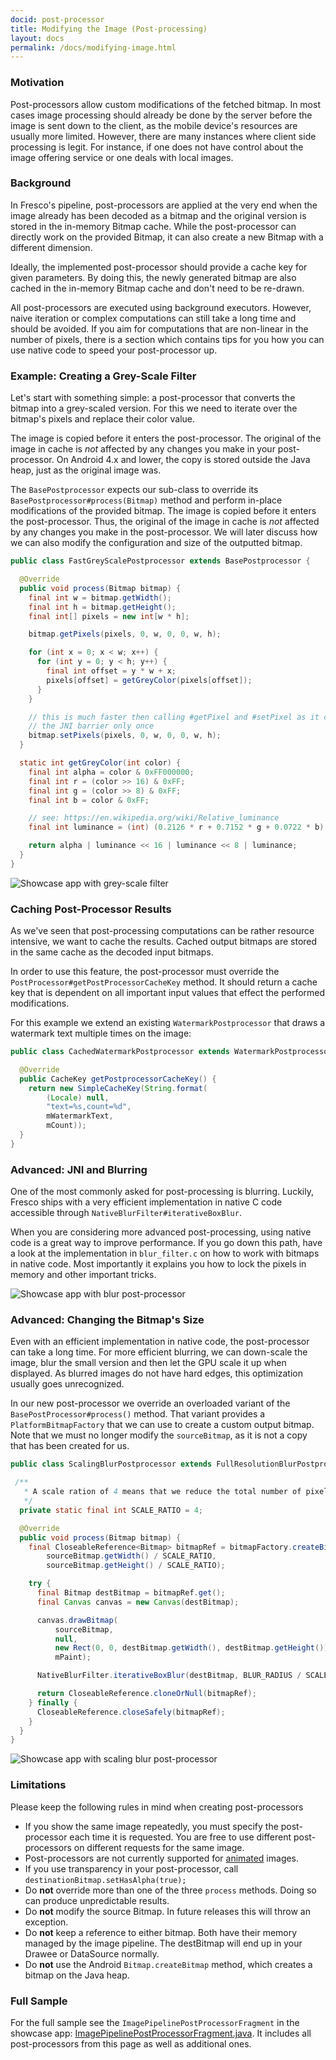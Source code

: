 ```yaml
---
docid: post-processor
title: Modifying the Image (Post-processing)
layout: docs
permalink: /docs/modifying-image.html
---
```


### Motivation

Post-processors allow custom modifications of the fetched bitmap. In most cases image processing should already be done by the server before the image is sent down to the client, as the mobile device's resources are usually more limited. However, there are many instances where client side processing is legit. For instance, if one does not have control about the image offering service or one deals with local images.

### Background

In Fresco's pipeline, post-processors are applied at the very end when the image already has been decoded as a bitmap and the original version is stored in the in-memory Bitmap cache. While the post-processor can directly work on the provided Bitmap, it can also create a new Bitmap with a different dimension.

Ideally, the implemented post-processor should provide a cache key for given parameters. By doing this, the newly generated bitmap are also cached in the in-memory Bitmap cache and don't need to be re-drawn.

All post-processors are executed using background executors. However, naive iteration or complex computations can still take a long time and should be avoided. If you aim for computations that are non-linear in the number of pixels, there is a section which contains tips for you how you can use native code to speed your post-processor up.


### Example: Creating a Grey-Scale Filter

Let's start with something simple: a post-processor that converts the bitmap into a grey-scaled version. For this we need to iterate over the bitmap's pixels and replace their color value.

The image is copied before it enters the post-processor. The original of the image in cache is *not* affected by any changes you make in your post-processor. On Android 4.x and lower, the copy is stored outside the Java heap, just as the original image was.

The `BasePostprocessor` expects our sub-class to override its `BasePostprocessor#process(Bitmap)` method and perform in-place modifications of the provided bitmap. The image is copied before it enters the post-processor. Thus, the original of the image in cache is *not* affected by any changes you make in the post-processor. We will later discuss how we can also modify the configuration and size of the outputted bitmap.

```java
public class FastGreyScalePostprocessor extends BasePostprocessor {

  @Override
  public void process(Bitmap bitmap) {
    final int w = bitmap.getWidth();
    final int h = bitmap.getHeight();
    final int[] pixels = new int[w * h];

    bitmap.getPixels(pixels, 0, w, 0, 0, w, h);

    for (int x = 0; x < w; x++) {
      for (int y = 0; y < h; y++) {
        final int offset = y * w + x;
        pixels[offset] = getGreyColor(pixels[offset]);
      }
    }

    // this is much faster then calling #getPixel and #setPixel as it crosses
    // the JNI barrier only once
    bitmap.setPixels(pixels, 0, w, 0, 0, w, h);
  }

  static int getGreyColor(int color) {
    final int alpha = color & 0xFF000000;
    final int r = (color >> 16) & 0xFF;
    final int g = (color >> 8) & 0xFF;
    final int b = color & 0xFF;

    // see: https://en.wikipedia.org/wiki/Relative_luminance
    final int luminance = (int) (0.2126 * r + 0.7152 * g + 0.0722 * b);

    return alpha | luminance << 16 | luminance << 8 | luminance;
  }
}
```

![Showcase app with grey-scale filter](/static/images/docs/02-post-processor-grey.png)

### Caching Post-Processor Results

As we've seen that post-processing computations can be rather resource intensive, we want to cache the results. Cached output bitmaps are stored in the same cache as the decoded input bitmaps.

In order to use this feature, the post-processor must override the `PostProcessor#getPostProcessorCacheKey` method. It should return a cache key that is dependent on all important input values that effect the performed modifications.

For this example we extend an existing `WatermarkPostprocessor` that draws a watermark text multiple times on the image:

```java
public class CachedWatermarkPostprocessor extends WatermarkPostprocessor {

  @Override
  public CacheKey getPostprocessorCacheKey() {
    return new SimpleCacheKey(String.format(
        (Locale) null,
        "text=%s,count=%d",
        mWatermarkText,
        mCount));
  }
}
```

### Advanced: JNI and Blurring

One of the most commonly asked for post-processing is blurring. Luckily, Fresco ships with a very efficient implementation in native C code  accessible through `NativeBlurFilter#iterativeBoxBlur`.

When you are considering more advanced post-processing, using native code is a great way to improve performance. If you go down this path, have a look at the implementation in  `blur_filter.c` on how to work with bitmaps in native code. Most importantly it explains you how to lock the pixels in memory and other important tricks.

![Showcase app with blur post-processor](/static/images/docs/02-post-processor-blur.png)

### Advanced: Changing the Bitmap's Size

Even with an efficient implementation in native code, the post-processor can take a long time. For more efficient blurring, we can down-scale the image, blur the small version and then let the GPU scale it up when displayed. As blurred images do not have hard edges, this optimization usually goes unrecognized.

In our new post-processor we override an overloaded variant of the `BasePostProcessor#process()` method. That variant provides a `PlatformBitmapFactory` that we can use to create a custom output bitmap. Note that we must no longer modify the `sourceBitmap`, as it is not a copy that has been created for us.

```java
public class ScalingBlurPostprocessor extends FullResolutionBlurPostprocessor {

 /**
   * A scale ration of 4 means that we reduce the total number of pixels to process by factor 16.
   */
  private static final int SCALE_RATIO = 4;

  @Override
  public void process(Bitmap bitmap) {
    final CloseableReference<Bitmap> bitmapRef = bitmapFactory.createBitmap(
        sourceBitmap.getWidth() / SCALE_RATIO,
        sourceBitmap.getHeight() / SCALE_RATIO);

    try {
      final Bitmap destBitmap = bitmapRef.get();
      final Canvas canvas = new Canvas(destBitmap);

      canvas.drawBitmap(
          sourceBitmap,
          null,
          new Rect(0, 0, destBitmap.getWidth(), destBitmap.getHeight()),
          mPaint);

      NativeBlurFilter.iterativeBoxBlur(destBitmap, BLUR_RADIUS / SCALE_RATIO, BLUR_ITERATIONS);

      return CloseableReference.cloneOrNull(bitmapRef);
    } finally {
      CloseableReference.closeSafely(bitmapRef);
    }
  }
}
```

![Showcase app with scaling blur post-processor](/static/images/docs/02-post-processor-scaling-blur.png)

### Limitations

Please keep the following rules in mind when creating post-processors

* If you show the same image repeatedly, you must specify the post-processor each time it is requested. You are free to use different post-processors on different requests for the same image.
* Post-processors are not currently supported for [animated](animations.html) images.
* If you use transparency in your post-processor, call `destinationBitmap.setHasAlpha(true);`
* Do **not** override more than one of the three `process` methods. Doing so can produce unpredictable results.
* Do **not** modify the source Bitmap. In future releases this will throw an exception.
* Do **not** keep a reference to either bitmap. Both have their memory managed by the image pipeline. The destBitmap will end up in your Drawee or DataSource normally.
* Do **not** use the Android `Bitmap.createBitmap` method, which creates a bitmap on the Java heap.

### Full Sample

For the full sample see the `ImagePipelinePostProcessorFragment` in the showcase app: [ImagePipelinePostProcessorFragment.java](https://github.com/facebook/fresco/blob/master/samples/showcase/src/main/java/com/facebook/fresco/samples/showcase/imagepipeline/ImagePipelinePostProcessorFragment.java). It includes all post-processors from this page as well as additional ones.
